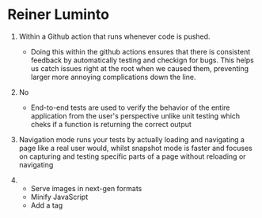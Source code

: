 # Reiner Luminto

1. Within a Github action that runs whenever code is pushed. 
   - Doing this within the github actions ensures that there is consistent feedback by automatically testing and checkign for bugs. This helps us catch issues right at the root when we caused them, preventing larger more annoying complications down the line. 

2. No
   - End-to-end tests are used to verify the behavior of the entire application from the user's perspective unlike unit testing which cheks if a function is returning the correct output

3. Navigation mode runs your tests by actually loading and navigating a page like a real user would, whilst snapshot mode is faster and focuses on capturing and testing specific parts of a page without reloading or navigating

4. - Serve images in next-gen formats
   - Minify JavaScript 
   - Add a <meta name="viewport"> tag


